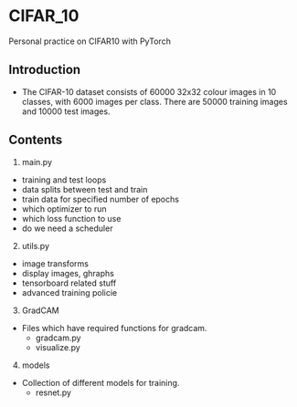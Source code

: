 # CIFAR_10
Personal practice on CIFAR10 with PyTorch

## Introduction
- The CIFAR-10 dataset consists of 60000 32x32 colour images in 10 classes, with 6000 images per class. There are 50000 training images and 10000 test images.

## Contents
1. main.py
  - training and test loops
  - data splits between test and train
  - train data for specified number of epochs
  - which optimizer to run
  - which loss function to use
  - do we need a scheduler
2. utils.py
  - image transforms
  - display images, ghraphs
  - tensorboard related stuff
  - advanced training policie
3. GradCAM
  - Files which have required functions for gradcam.
    - gradcam.py
    - visualize.py
4. models
  - Collection of different models for training.
    - resnet.py
  
